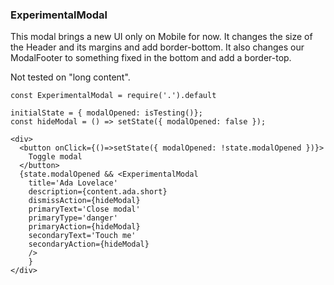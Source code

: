 ### ExperimentalModal

This modal brings a new UI only on Mobile for now. It changes the
size of the Header and its margins and add border-bottom.
It also changes our ModalFooter to something fixed in the bottom
and add a border-top.

Not tested on "long content".

```
const ExperimentalModal = require('.').default

initialState = { modalOpened: isTesting()};
const hideModal = () => setState({ modalOpened: false });

<div>
  <button onClick={()=>setState({ modalOpened: !state.modalOpened })}>
    Toggle modal
  </button>
  {state.modalOpened && <ExperimentalModal
    title='Ada Lovelace'
    description={content.ada.short}
    dismissAction={hideModal}
    primaryText='Close modal'
    primaryType='danger'
    primaryAction={hideModal}
    secondaryText='Touch me'
    secondaryAction={hideModal}
    />
    }
</div>
```

